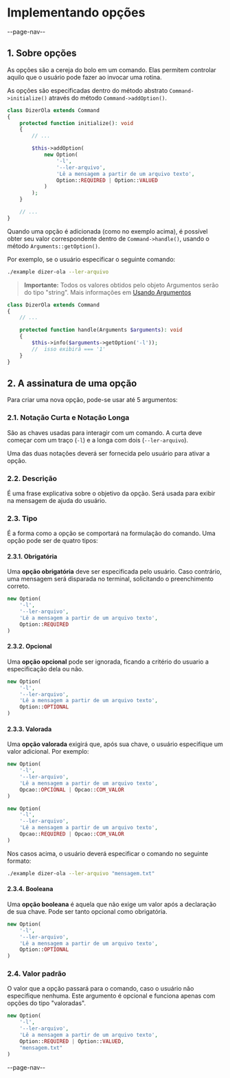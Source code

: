 # Implementando opções

--page-nav--

## 1. Sobre opções

As opções são a cereja do bolo em um comando. Elas permitem controlar aquilo que o usuário pode fazer ao invocar uma rotina.

As opções são especificadas dentro do método abstrato `Command->initialize()` através do método `Command->addOption()`.

```php
class DizerOla extends Command
{
    protected function initialize(): void
    {
        // ...

        $this->addOption(
            new Option(
                '-l',
                '--ler-arquivo',
                'Lê a mensagem a partir de um arquivo texto',
                Option::REQUIRED | Option::VALUED
            )
        );
    }

    // ...
}
```

Quando uma opção é adicionada (como no exemplo acima), é possível obter seu valor correspondente dentro de `Command->handle()`, usando o método `Arguments::getOption()`.

Por exemplo, se o usuário especificar o seguinte comando:

```bash
./example dizer-ola --ler-arquivo
```

> **Importante:** Todos os valores obtidos pelo objeto Argumentos serão do tipo "string". Mais informações em [Usando Argumentos](06-usando-os-argumentos.md)

```php
class DizerOla extends Command
{
    // ...

    protected function handle(Arguments $arguments): void
    {
        $this->info($arguments->getOption('-l'));
        //  isso exibirá === '1'
    }
}
```

## 2. A assinatura de uma opção

Para criar uma nova opção, pode-se usar até 5 argumentos:

### 2.1. Notação Curta e Notação Longa

São as chaves usadas para interagir com um comando. A curta deve começar com um traço (`-l`) e a longa com dois (`--ler-arquivo`).

Uma das duas notações deverá ser fornecida pelo usuário para ativar a opção.

### 2.2. Descrição

É uma frase explicativa sobre o objetivo da opção. Será usada para exibir na mensagem de ajuda do usuário.

### 2.3. Tipo

É a forma como a opção se comportará na formulação do comando.
Uma opção pode ser de quatro tipos:

#### 2.3.1. Obrigatória

Uma **opção obrigatória** deve ser especificada pelo usuário. Caso contrário, uma mensagem será disparada no terminal, solicitando o preenchimento correto.

```php
new Option(
    '-l',
    '--ler-arquivo',
    'Lê a mensagem a partir de um arquivo texto',
    Option::REQUIRED
)
```

#### 2.3.2. Opcional

Uma **opção opcional** pode ser ignorada, ficando a critério do usuario a especificação dela ou não.

```php
new Option(
    '-l',
    '--ler-arquivo',
    'Lê a mensagem a partir de um arquivo texto',
    Option::OPTIONAL
)
```

#### 2.3.3. Valorada

Uma **opção valorada** exigirá que, após sua chave, o usuário especifique um valor adicional. Por exemplo:

```php
new Option(
    '-l',
    '--ler-arquivo',
    'Lê a mensagem a partir de um arquivo texto',
    Opcao::OPCIONAL | Opcao::COM_VALOR
)
```

```php
new Option(
    '-l',
    '--ler-arquivo',
    'Lê a mensagem a partir de um arquivo texto',
    Opcao::REQUIRED | Opcao::COM_VALOR
)
```

Nos casos acima, o usuário deverá especificar o comando no seguinte formato:

```bash
./example dizer-ola --ler-arquivo "mensagem.txt"
```

#### 2.3.4. Booleana

Uma **opção booleana** é aquela que não exige um valor após a declaração de sua chave. Pode ser tanto opcional como obrigatória.

```php
new Option(
    '-l',
    '--ler-arquivo',
    'Lê a mensagem a partir de um arquivo texto',
    Option::OPTIONAL
)
```

### 2.4. Valor padrão

O valor que a opção passará para o comando, caso o usuário não especifique nenhuma. Este argumento é opcional e funciona apenas com opções do tipo "valoradas".

```php
new Option(
    '-l',
    '--ler-arquivo',
    'Lê a mensagem a partir de um arquivo texto',
    Option::REQUIRED | Option::VALUED,
    "mensagem.txt"
)
```

--page-nav--
